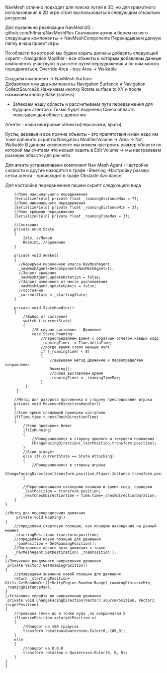 NavMesh отлично подходит для поиска путей в 3D, но для грамотного использования в 2D игре стоит воспользоваться следующим открытым ресурсом 

Для правильно реализации NavMesh2D : github.com/h8man/NavMeshPlus
Скачиваем архив и берем из него следующие компоненты -> NavMeshComponents
Перекидываем данную папку в наш проект игры 

По области по которой мы будем ходить должны добавить следующий скрипт - Navigation Modifier - все объекты к которым добавлены данные компоненты участвуют в расчете путей передвижения и по ним можно передвигаться.
Override Area - true
Area -> Walkable

Создаем компонент -> NavMesh Surface  
Добавляем ему два компоненты 
Navigation Surfance и Navigation CollectSource2d
Нажимаем кнопку Rotate surface to XY и после нажимаем кнопку Bake (запечь)
- Запекаем нашу область и рассчитываем пути передвижения для будущих агентов 
с Гизмо будет выделена Синяя область показывающая область движения 

Агенты - наши неигровые объекты(персонажи, враги)

Кусты, деревья и все прочие объекты - это препятствия  и нам надо им тоже добавить скрипты Navigation ModifierVolume -> Area -> Not Walkable 
В данном компоненте мы можем настроить размер области по которой мы считаем что нельзя ходить
в Edit Volume -> мы настраиваем размеры области для расчета 

Для агента устанавливаем компонент Nav Mesh Agent 
-Настройки скорости и другие находятся в графе -Steering
-Настройку размер сетки агента - происходит в графе Obstacle Avoidance

Для настройки передвижения пишем скрипт следующего вида 
```
    //Поле максимального передвижения 
    [SerializeField] private float _roamingDistanceMax = 7f;
    //Поле минимального передвижения
    [SerializeField] private float _roamingDistanceMin = 3f;
    //Поле времени передвижения
    [SerializeField] private float _roamingTimeMax = 3f;

    //Состояния
    private enum State
    {
        Idle, //Покой
        Roaming, //Брожение
    }

    private void Awake()
    {
      //Кешируем переменную класса NavMeshAgent
      _navMeshAgent=GetComponent<NavMeshAgent>();
      //Запрет вращения
      _navMeshAgent.updateRotation = false;
      //Запрет изменения от места расположения
      _navMeshAgent.updateUpAxis = false;
      //состояние
      _currentState = _startingState;
    }

    private void StateHandler()
    {
        //Выбор от состояния
        switch (_currentState)
        {
            //В случае состояния - Движение
            case State.Roaming:
                //переопределяем время с обратным отчетом каждый кадр
                _roamingTimer -= Time.deltaTime;
                //когда время стало меньше нуля
                if (_roamingTimer < 0)
                {
                    //вызываем метод Движение и переопределяем направления
                    Roaming();
                    //снова выставляем время 
                    _roamingTimer = _roamingTimeMax;
                }
         }
     }

    //Метод для разорота противника в сторону преследования игрока
    private void MovementDirectionHandler()
    {
    //Если время следующей проверки наступило
    if(Time.time >_nextCheckDirectionTime)
    {
        //Если противник бежит
        if(IsRunning)
        {
            //Поворачиваемся в сторону пршлого и текущего положения
            ChangeFacingDirection(_lastPosition,transform.position);
        }
        //Если атакует
        else if(_currentState == State.Attacking)
        {
            //Поворачиваемся в сторону игрока
                  ChangeFacingDirection(transform.position,Player.Instance.transform.position);
        }

        //Переприсваиваем последнюю позицию и время след. проверки 
        _lastPosition = transform.position;
        _nextCheckDirectionTime = Time.time+_checkDirectionDuration;
    }
}

//Метод для переопределения движения
     private void Roaming()
{
    //определяем стартовую позицию, как позицию нахождения на данный момент
    _startingPosition= transform.position;
    //определяем новую позицию для движения
    _roamPosition = GetRoamingPosition();
    //Построение нового пути движения к точке
    _navMeshAgent.SetDestination( _roamPosition );
}
//Получение рандомного направления движения
 private Vector3 GetRoamingPosition()
{
    //возвращаем значение новой позиции для движения
    return _startingPosition+ Utils.GetRandomDir()*UnityEngine.Random.Range(_roamingDistanceMin, _roamingDistanceMax);
}
//Установка спрайта по направлению движения
 private void ChangeFacingDirection(Vector3 sourcePosition, Vector3 targetPosition)
{
    //проверка точки до и точки куда ,по координатам Х
    if(sourcePosition.x>targetPosition.x)
    {
        //Поворот на 180 градусов
        transform.rotation=Quaternion.Euler(0,-180,0);
    }
    else
    {
        //поворот на 0.0.0
        transform.rotation = Quaternion.Euler(0, 0, 0);
    }
}
}
```